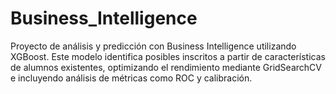 # Business_Intelligence
Proyecto de análisis y predicción con Business Intelligence utilizando XGBoost. Este modelo identifica posibles inscritos a partir de características de alumnos existentes, optimizando el rendimiento mediante GridSearchCV e incluyendo análisis de métricas como ROC y calibración.
